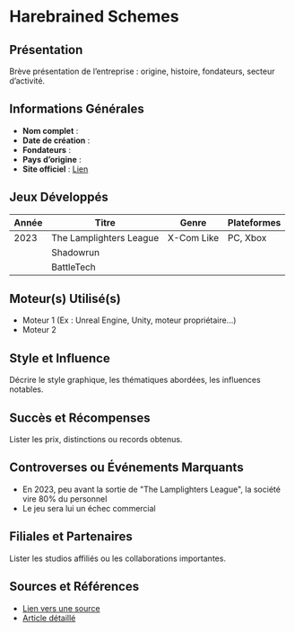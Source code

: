 # Harebrained Schemes


## Présentation
Brève présentation de l’entreprise : origine, histoire, fondateurs, secteur d’activité.

## Informations Générales
- **Nom complet** :  
- **Date de création** :  
- **Fondateurs** :  
- **Pays d’origine** :  
- **Site officiel** : [Lien](#)  

## Jeux Développés
| Année | Titre                   | Genre      | Plateformes |
| ----- | ----------------------- | ---------- | ----------- |
| 2023  | The Lamplighters League | X-Com Like | PC, Xbox    |
|       | Shadowrun               |            |             |
|       | BattleTech              |            |             |

## Moteur(s) Utilisé(s)
- Moteur 1 (Ex : Unreal Engine, Unity, moteur propriétaire...)
- Moteur 2

## Style et Influence
Décrire le style graphique, les thématiques abordées, les influences notables.

## Succès et Récompenses
Lister les prix, distinctions ou records obtenus.

## Controverses ou Événements Marquants
- En 2023, peu avant la sortie de "The Lamplighters League", la société vire 80% du personnel
- Le jeu sera lui un échec commercial

## Filiales et Partenaires
Lister les studios affiliés ou les collaborations importantes.

## Sources et Références
- [Lien vers une source](#)
- [Article détaillé](#)
